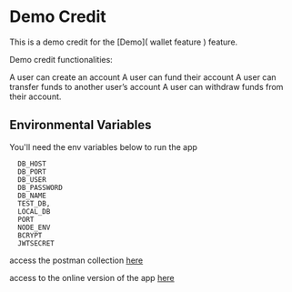 # Demo Credit
This is a demo credit for the [Demo](
  wallet feature
) feature.

Demo credit functionalities:

A user can create an account
A user can fund their account
A user can transfer funds to another user’s account
A user can withdraw funds from their account.



## Environmental Variables

You'll need the env variables below to run the app

```
  DB_HOST
  DB_PORT
  DB_USER
  DB_PASSWORD
  DB_NAME
  TEST_DB,
  LOCAL_DB
  PORT
  NODE_ENV
  BCRYPT
  JWTSECRET

```


access the postman collection [here](
  https://documenter.getpostman.com/view/3210014/2s83zmMN8h
)

access to the online version of the app [here](
  https://asokoidris-lendsqr-be-test.herokuapp.com/
)
